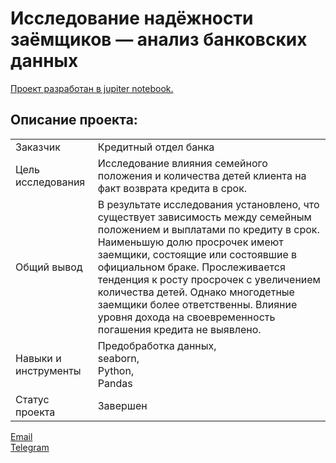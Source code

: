 # Исследование надёжности заёмщиков — анализ банковских данных

[Проект разработан в jupiter notebook.](https://github.com/data-analyst-mr/yandex-projects/blob/main/credits/%D0%9A%D1%80%D0%B5%D0%B4%D0%B8%D1%82%D1%8B.ipynb)<br/>

## Описание проекта:
|   |  |
|---------------|-------------------|
|Заказчик | Кредитный отдел банка|
|Цель исследования| Исследование влияния семейного положения и количества детей клиента на факт возврата кредита в срок.|
|Общий вывод|В результате исследования установлено, что существует зависимость между семейным положением и выплатами по кредиту в срок. Наименьшую долю просрочек имеют заемщики, состоящие или состоявшие в официальном браке. Прослеживается тенденция к росту просрочек с увеличением количества детей. Однако многодетные заемщики более ответственны. Влияние уровня дохода на своевременность погашения кредита не выявлено.|
|Навыки и инструменты|Предобработка данных,<br/>seaborn,<br/>Python,<br/>Pandas|
|Статус проекта| Завершен|


[Email](mailto:bond_1982@bk.ru)<br/>
[Telegram](https://t.me/mshestakov1982)

